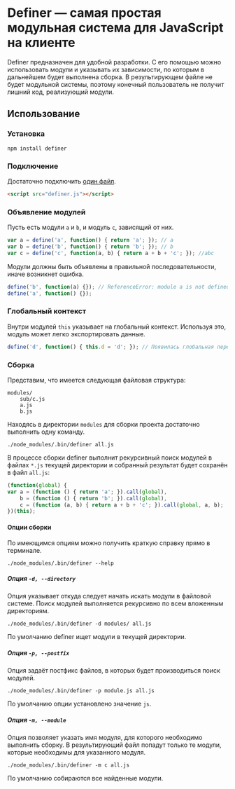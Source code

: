 # Definer — самая простая модульная система для JavaScript на клиенте

Definer предназначен для удобной разработки. С его помощью можно использовать модули и указывать их зависимости, по которым в дальнейшем будет выполнена сборка. В результирующем файле не будет модульной системы, поэтому конечный пользователь не получит лишний код, реализующий модули.

## Использование

### Установка

    npm install definer

### Подключение

Достаточно подключить [один файл](https://github.com/tenorok/definer/blob/master/definer.js).
```html
<script src="definer.js"></script>
```

### Объявление модулей

Пусть есть модули `a` и `b`, и модуль `c`, зависящий от них.

```javascript
var a = define('a', function() { return 'a'; }); // a
var b = define('b', function() { return 'b'; }); // b
var c = define('c', function(a, b) { return a + b + 'c'; }); //abc
```

Модули должны быть объявлены в правильной последовательности, иначе возникнет ошибка.

```javascript
define('b', function(a) {}); // ReferenceError: module a is not defined
define('a', function() {});
```

### Глобальный контекст

Внутри модулей `this` указывает на глобальный контекст. Используя это, модуль может легко экспортировать данные.

```javascript
define('d', function() { this.d = 'd'; }); // Появилась глобальная переменная d
```

### Сборка

Представим, что имеется следующая файловая структура:

```
modules/
    sub/c.js
    a.js
    b.js
```

Находясь в директории `modules` для сборки проекта достаточно выполнить одну команду.

    ./node_modules/.bin/definer all.js

В процессе сборки definer выполнит рекурсивный поиск модулей в файлах `*.js` текущей директории и собранный результат будет сохранён в файл `all.js`:

```javascript
(function(global) {
var a = (function () { return 'a'; }).call(global),
    b = (function () { return 'b'; }).call(global),
    c = (function (a, b) { return a + b + 'c'; }).call(global, a, b);
})(this);
```

#### Опции сборки

По имеющимся опциям можно получить краткую справку прямо в терминале.

    ./node_modules/.bin/definer --help

##### Опция `-d, --directory`

Опция указывает откуда следует начать искать модули в файловой системе. Поиск модулей выполняется рекурсивно по всем вложенным директориям.

    ./node_modules/.bin/definer -d modules/ all.js

По умолчанию definer ищет модули в текущей директории.

##### Опция `-p, --postfix`

Опция задаёт постфикс файлов, в которых будет производиться поиск модулей.

    ./node_modules/.bin/definer -p module.js all.js

По умолчанию опции установлено значение `js`.

##### Опция `-m, --module`

Опция позволяет указать имя модуля, для которого необходимо выполнить сборку. В результирующий файл попадут только те модули, которые необходимы для указанного модуля.

    ./node_modules/.bin/definer -m c all.js

По умолчанию собираются все найденные модули.
